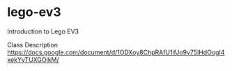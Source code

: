 # lego-ev3
Introduction to Lego EV3

Class Description
https://docs.google.com/document/d/1ODXoy8ChpRAfU1ifJo9y75IHdOogI4xekYyTUXGOlkM/
